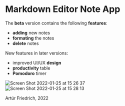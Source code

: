 # Markdown Editor Note App

The **beta** version contains the following **features**:
- **adding** new notes
- **formating** the notes
- **delete** notes

New features in later versions:
- improved UI/UX **design**
- **productivity** table
- **Pomodoro** timer


![Screen Shot 2022-01-25 at 15 26 37](https://user-images.githubusercontent.com/67378210/150995835-c2c7e533-6264-42e9-81f8-e9b2f14a2b51.png)
![Screen Shot 2022-01-25 at 15 28 13](https://user-images.githubusercontent.com/67378210/150995969-a6ca54cd-fd19-4a9a-92a2-1c4232515c0f.png)



Artúr Friedrich, 2022
